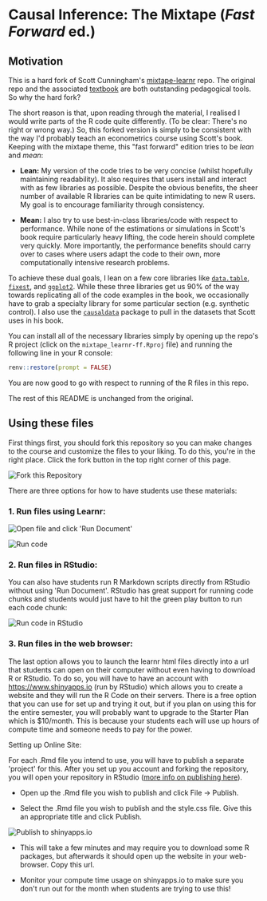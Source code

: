 # Causal Inference: The Mixtape (*Fast Forward* ed.)


## Motivation

This is a hard fork of Scott Cunningham's 
[mixtape-learnr](https://github.com/scunning1975/mixtape_learnr) repo. The
original repo and the associated [textbook](https://www.amazon.com/dp/0300251688) 
are both outstanding pedagogical tools. So why the hard fork?

The short reason is that, upon reading through the material, I realised I would
write parts of the R code quite differently. (To be clear: There's no right or 
wrong way.) So, this forked version is simply to be 
consistent with the way I'd probably teach an econometrics course using Scott's
book. Keeping with the mixtape theme, this "fast forward" edition tries to be
_lean_ and _mean_:

- **Lean:** My version of the code tries to be very concise (whilst hopefully 
maintaining readability). It also requires that users install and interact with 
as few libraries as possible. Despite the obvious benefits, the sheer number of 
available R libraries can be quite intimidating to new R users. My goal is to
encourage familiarity through consistency. 

- **Mean:** I also try to use best-in-class libraries/code with respect to
performance. While none of the estimations or simulations in Scott's book 
require particularly heavy lifting, the code herein should complete very 
quickly. More importantly, the performance benefits should carry over to cases 
where users adapt the code to their own, more computationally intensive 
research problems.

To achieve these dual goals, I lean on a few core libraries like
[`data.table`](https://rdatatable.gitlab.io/data.table), 
[`fixest`](https://lrberge.github.io/fixest), and 
[`ggplot2`](https://ggplot2.tidyverse.org). 
While these three libraries get us 90% of the way towards replicating all of the 
code examples in the book, we occasionally have to grab a specialty library for 
some particular section (e.g. synthetic control). I also use the
[`causaldata`](https://github.com/NickCH-K/causaldata) package to pull in the
datasets that Scott uses in his book. 

You can install all of the necessary libraries simply by opening up the repo's R 
project (click on the `mixtape_learnr-ff.Rproj` file) and running the following 
line in your R console:

```r
renv::restore(prompt = FALSE)
```

You are now good to go with respect to running of the R files in this repo.

The rest of this README is unchanged from the original.

## Using these files

First things first, you should fork this repository so you can make changes to the course and customize the files to your liking. To do this, you're in the right place. Click the fork button in the top right corner of this page.

![Fork this Repository](readme_files/fork.jpeg "Forking Repository")

There are three options for how to have students use these materials:

### 1. Run files using Learnr:

![Open file and click 'Run Document'](readme_files/rstudio_learnr_1.jpeg "Open .Rmd File and Click 'Run Document'")

![Run code](readme_files/rstudio_learnr_2.jpeg "Run Code")

### 2. Run files in RStudio:

You can also have students run R Markdown scripts directly from RStudio without using 'Run Document'. RStudio has great support for running code chunks and students would just have to hit the green play button to run each code chunk:

![Run code in RStudio](readme_files/rstudio_1.jpeg "Run Code in RStudio")

### 3. Run files in the web browser:

The last option allows you to launch the learnr html files directly into a url that students can open on their computer without even having to download R or RStudio. To do so, you will have to have an account with <https://www.shinyapps.io> (run by RStudio) which allows you to create a website and they will run the R Code on their servers. There is a free option that you can use for set up and trying it out, but if you plan on using this for the entire semester, you will probably want to upgrade to the Starter Plan which is \$10/month. This is because your students each will use up hours of compute time and someone needs to pay for the power.

Setting up Online Site:

For each .Rmd file you intend to use, you will have to publish a separate 'project' for this. After you set up you account and forking the repository, you will open your repository in RStudio ([more info on publishing here](https://rstudio.github.io/learnr/publishing.html)).

-   Open up the .Rmd file you wish to publish and click File -\> Publish.

-   Select the .Rmd file you wish to publish and the style.css file. Give this an appropriate title and click Publish.

![Publish to shinyapps.io](readme_files/publish.png "Publish to shinyapps.io")

-   This will take a few minutes and may require you to download some R packages, but afterwards it should open up the website in your web-browser. Copy this url.

-   Monitor your compute time usage on shinyapps.io to make sure you don't run out for the month when students are trying to use this!
